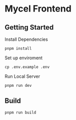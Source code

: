 # Mycel Frontend

## Getting Started

Install Dependencies

```
pnpm install
```

Set up enviroment

```
cp .env.example .env
```

Run Local Server

```
pnpm run dev
```

## Build

```
pnpm run build
```
